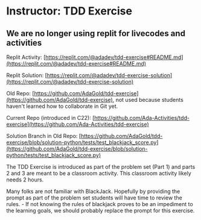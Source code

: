 # Instructor: TDD Exercise

## We are no longer using replit for livecodes and activities
Replit Activity: [https://replit.com/@adadev/tdd-exercise#README.md](https://replit.com/@adadev/tdd-exercise#README.md)

Replit Solution: [https://replit.com/@adadev/tdd-exercise-solution](https://replit.com/@adadev/tdd-exercise-solution)

Old Repo: [https://github.com/AdaGold/tdd-exercise](https://github.com/AdaGold/tdd-exercise), not used because students haven't learned how to collaborate in Git yet.

Current Repo (introduced in C22): [https://github.com/Ada-Activities/tdd-exercise](https://github.com/Ada-Activities/tdd-exercise)

Solution Branch in Old Repo: [https://github.com/AdaGold/tdd-exercise/blob/solution-python/tests/test_blackjack_score.py](https://github.com/AdaGold/tdd-exercise/blob/solution-python/tests/test_blackjack_score.py)

The TDD Exercise is introduced as part of the problem set (Part 1) and parts 2 and 3 are meant to be a classroom activity. This classroom activity likely needs 2 hours.

Many folks are not familiar with BlackJack. Hopefully by providing the prompt as part of the problem set students will have time to review the rules.
    - If not knowing the rules of blackjack proves to be an impediment to the learning goals, we should probably replace the prompt for this exercise.